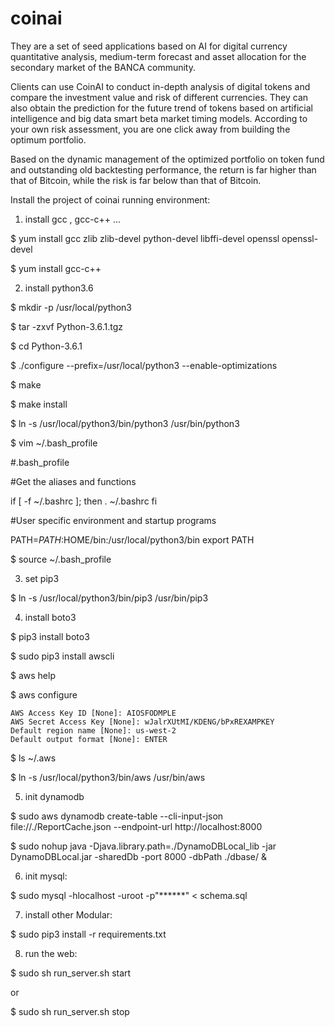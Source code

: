 # coinai
They are a set of seed applications based on AI for digital currency quantitative analysis, medium-term forecast and asset allocation for the secondary market of the BANCA community.

Clients can use CoinAI to conduct in-depth analysis of digital tokens and compare the investment value and risk of different currencies.
They can also obtain the prediction for the future trend of tokens based on artificial intelligence and big data smart beta market timing models. According to your own risk assessment, you are one click away from building the optimum portfolio.

Based on the dynamic management of the optimized portfolio on token fund and outstanding old backtesting performance, the return is far higher than that of Bitcoin, while the risk is far below than that of Bitcoin.


Install the project of coinai running environment:



1) install gcc , gcc-c++ ...

$ yum install gcc zlib zlib-devel python-devel libffi-devel openssl openssl-devel


$ yum install gcc-c++


2) install python3.6

$ mkdir -p /usr/local/python3


$ tar -zxvf Python-3.6.1.tgz


$ cd Python-3.6.1


$ ./configure --prefix=/usr/local/python3 --enable-optimizations


$ make


$ make install


$ ln -s /usr/local/python3/bin/python3 /usr/bin/python3


$ vim ~/.bash_profile


#.bash_profile

#Get the aliases and functions

if [ -f ~/.bashrc ]; then
. ~/.bashrc
fi

#User specific environment and startup programs

PATH=$PATH:$HOME/bin:/usr/local/python3/bin
export PATH

$ source ~/.bash_profile


3) set  pip3

$ ln -s /usr/local/python3/bin/pip3 /usr/bin/pip3

4) install  boto3

$ pip3 install boto3

$ sudo pip3 install awscli

$ aws help

$ aws configure

    AWS Access Key ID [None]: AIOSFODMPLE
    AWS Secret Access Key [None]: wJalrXUtMI/KDENG/bPxREXAMPKEY
    Default region name [None]: us-west-2
    Default output format [None]: ENTER

$ ls ~/.aws

$ ln -s /usr/local/python3/bin/aws /usr/bin/aws


5) init dynamodb

$ sudo aws dynamodb create-table --cli-input-json file://./ReportCache.json --endpoint-url http://localhost:8000

$ sudo nohup java -Djava.library.path=./DynamoDBLocal_lib -jar DynamoDBLocal.jar -sharedDb -port 8000 -dbPath ./dbase/ &


6) init mysql:

$ sudo mysql -hlocalhost -uroot -p"******" < schema.sql


7) install other Modular:

$ sudo pip3 install -r requirements.txt


8) run the web:

$ sudo sh run_server.sh start

or

$ sudo sh run_server.sh stop





